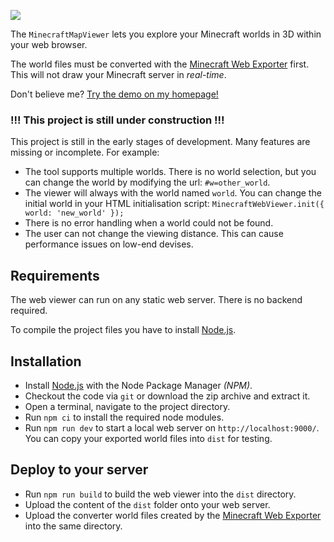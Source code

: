![](images/minecraft-web-viewer.png)

The `MinecraftMapViewer` lets you explore your Minecraft worlds in 3D within your web browser. 

The world files must be converted with the [Minecraft Web Exporter](https://github.com/Arcus92/MinecraftWebExporter) first. This will not draw your Minecraft server in *real-time*.

Don't believe me? [Try the demo on my homepage!](https://3dmap.david-schulte.de/#w=world&tx=196&tz=382.4&cx=155&cy=93.7&cz=402.6)

### !!! This project is still under construction !!!

This project is still in the early stages of development. Many features are missing or incomplete. For example:
- The tool supports multiple worlds. There is no world selection, but you can change the world by modifying the url: `#w=other_world`. 
- The viewer will always with the world named `world`. You can change the initial world in your HTML initialisation script: `MinecraftWebViewer.init({ world: 'new_world' });`
- There is no error handling when a world could not be found.
- The user can not change the viewing distance. This can cause performance issues on low-end devises.

## Requirements

The web viewer can run on any static web server. There is no backend required. 

To compile the project files you have to install [Node.js](https://nodejs.org/).

## Installation

- Install [Node.js](https://nodejs.org/) with the Node Package Manager *(NPM)*.
- Checkout the code via `git` or download the zip archive and extract it.
- Open a terminal, navigate to the project directory. 
- Run `npm ci` to install the required node modules.
- Run `npm run dev` to start a local web server on `http://localhost:9000/`. You can copy your exported world files into `dist` for testing. 


## Deploy to your server

- Run `npm run build` to build the web viewer into the `dist` directory.
- Upload the content of the `dist` folder onto your web server.
- Upload the converter world files created by the [Minecraft Web Exporter](https://github.com/Arcus92/MinecraftWebExporter) into the same directory.


